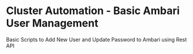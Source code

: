 # Cluster Automation - Basic Ambari User Management 

Basic Scripts to Add New User and Update Password to Ambari using Rest API
